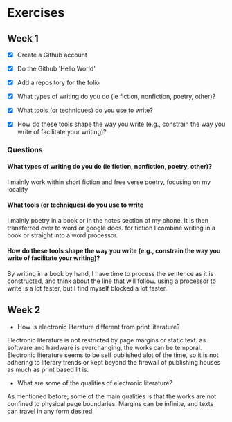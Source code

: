 # Exercises

## Week 1

- [x] Create a Github account
- [x] Do the Github 'Hello World'
- [x] Add a repository for the folio
- [x] What types of writing do you do (ie fiction, nonfiction, poetry, other)?
- [x] What tools (or techniques) do you use to write?
- [x] How do these tools shape the way you write (e.g., constrain the way you write of facilitate your writing)?



### Questions

#### What types of writing do you do (ie fiction, nonfiction, poetry, other)?

I mainly work within short fiction and free verse poetry, focusing on my locality

#### What tools (or techniques) do you use to write

I mainly poetry in a book or in the notes section of my phone. It is then transferred over to word or google docs. for fiction I combine writing in a book or straight into a word processor.

#### How do these tools shape the way you write (e.g., constrain the way you write of facilitate your writing)?

By writing in a book by hand, I have time to process the sentence as it is constructed, and think about the line that will follow. using a processor to write is a lot faster, but I find myself blocked a lot faster.


## Week 2

- How is electronic literature different from print literature?

Electronic literature is not restricted by page margins or static text. as software and hardware is everchanging, the works can be temporal. Electronic literature seems to be self published alot of the time, so it is not adhering to literary trends or kept beyond the firewall of publishing houses as much as print based lit is.

- What are some of the qualities of electronic literature? 

As mentioned before, some of the main qualities is that the works are not confined to physical page boundaries. Margins can be infinite, and texts can travel in any form desired.

